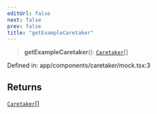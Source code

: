 ```yaml
---
editUrl: false
next: false
prev: false
title: "getExampleCaretaker"
---
```


> **getExampleCaretaker**(): [`Caretaker`](/docs/code/frontend/app/types/caretaker/type-aliases/caretaker/)[]

Defined in: app/components/caretaker/mock.tsx:3

## Returns

[`Caretaker`](/docs/code/frontend/app/types/caretaker/type-aliases/caretaker/)[]
